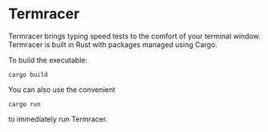 # Termracer

Termracer brings typing speed tests to the comfort of your terminal window.
Termracer is built in Rust with packages managed using Cargo. 

To build the executable:
```
cargo build
```

You can also use the convenient
```
cargo run
```
to immediately run Termracer.
